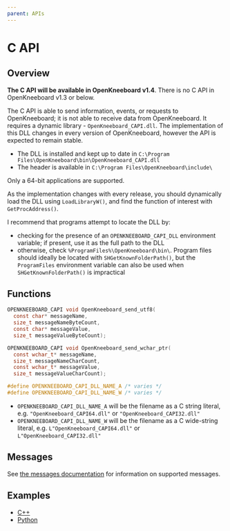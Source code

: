 ```yaml
---
parent: APIs
---
```


# C API

## Overview

**The C API will be available in OpenKneeboard v1.4**. There is no C API in OpenKneeboard v1.3 or below.

The C API is able to send information, events, or requests to OpenKneeboard; it is not able to receive data from OpenKneeboard. It requires a dynamic library - `OpenKneeboard_CAPI.dll`. The implementation of this DLL changes in every version of OpenKneeboard, however the API is expected to remain stable.

 - The DLL is installed and kept up to date in `C:\Program Files\OpenKneeboard\bin\OpenKneeboard_CAPI.dll`
 - The header is available in `C:\Program Files\OpenKneeboard\include\`

 Only a 64-bit applications are supported.

 As the implementation changes with every release, you should dynamically load the DLL using `LoadLibraryW()`, and find the function of interest with `GetProcAddress()`.

I recommend that programs attempt to locate the DLL by:
- checking for the presence of an `OPENKNEEBOARD_CAPI_DLL` environment variable; if present, use it as the full path to the DLL
- otherwise, check `%ProgramFiles%\OpenKneeboard\bin\`. Program files should ideally be located with `SHGetKnownFolderPath()`, but the `ProgramFiles` environment variable can also be used when `SHGetKnownFolderPath()` is impractical

## Functions

```C
OPENKNEEBOARD_CAPI void OpenKneeboard_send_utf8(
  const char* messageName,
  size_t messageNameByteCount,
  const char* messageValue,
  size_t messageValueByteCount);

OPENKNEEBOARD_CAPI void OpenKneeboard_send_wchar_ptr(
  const wchar_t* messageName,
  size_t messageNameCharCount,
  const wchar_t* messageValue,
  size_t messageValueCharCount);

#define OPENKNEEBOARD_CAPI_DLL_NAME_A /* varies */
#define OPENKNEEBOARD_CAPI_DLL_NAME_W /* varies */
```

- `OPENKNEEBOARD_CAPI_DLL_NAME_A` will be the filename as a C string literal, e.g. `"OpenKneeboard_CAPI64.dll"` or `"OpenKneeboard_CAPI32.dll"`
- `OPENKNEEBOARD_CAPI_DLL_NAME_W` will be the filename as a C wide-string literal, e.g. `L"OpenKneeboard_CAPI64.dll"` or `L"OpenKneeboard_CAPI32.dll"`


## Messages

See [the messages documentation](messages.md) for information on supported messages.

## Examples

- [C++](https://github.com/OpenKneeboard/OpenKneeboard/blob/master/src/utilities/capi-test.cpp)
- [Python](https://github.com/OpenKneeboard/OpenKneeboard/blob/master/src/utilities/capi-test.py)
